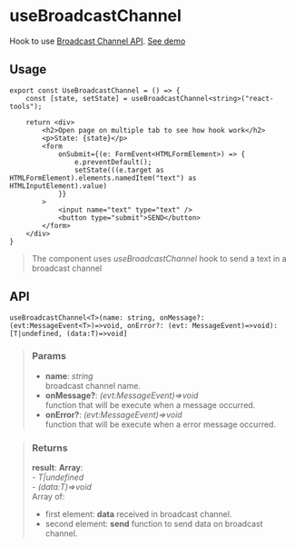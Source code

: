 # useBroadcastChannel
Hook to use [Broadcast Channel API](https://developer.mozilla.org/en-US/docs/Web/API/Broadcast_Channel_API). [See demo](https://react-tools.ndria.dev/#/hooks/api-dom/useBroadcastChannel)

## Usage

```tsx
export const UseBroadcastChannel = () => {
	const [state, setState] = useBroadcastChannel<string>("react-tools");

	return <div>
		<h2>Open page on multiple tab to see how hook work</h2>
		<p>State: {state}</p>
		<form
			onSubmit={(e: FormEvent<HTMLFormElement>) => {
				e.preventDefault();
				setState(((e.target as HTMLFormElement).elements.namedItem("text") as HTMLInputElement).value)
			}}
		>
			<input name="text" type="text" />
			<button type="submit">SEND</button>
		</form>
	</div>
}
```

> The component uses _useBroadcastChannel_ hook to send a text in a broadcast channel


## API

```tsx
useBroadcastChannel<T>(name: string, onMessage?: (evt:MessageEvent<T>)=>void, onError?: (evt: MessageEvent)=>void):[T|undefined, (data:T)=>void]
```


> ### Params
>
> - __name__: _string_  
broadcast channel name.
> - __onMessage?__: _(evt:MessageEvent)=>void_  
function that will be execute when a message occurred.
> - __onError?__: _(evt:MessageEvent)=>void_  
function that will be execute when a error message occurred.
>



> ### Returns
>
> __result__:  __Array__:  
    - _T|undefined_  
    - _(data:T)=>void_  
> Array of:
> - first element: __data__ received in broadcast channel.
> - second element: __send__ function to send data on broadcast channel.
>